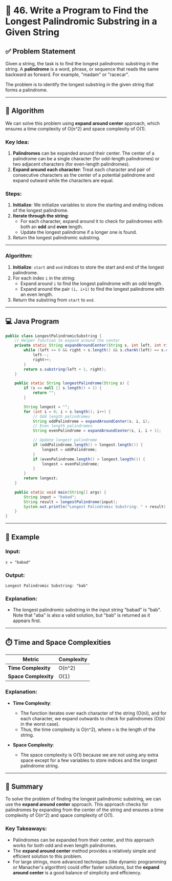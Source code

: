 
# 🔎 46. Write a Program to Find the Longest Palindromic Substring in a Given String

## ✅ Problem Statement

Given a string, the task is to find the longest palindromic substring in the string. A **palindrome** is a word, phrase, or sequence that reads the same backward as forward. For example, "madam" or "racecar".

The problem is to identify the longest substring in the given string that forms a palindrome.

---

## 🧠 Algorithm

We can solve this problem using **expand around center** approach, which ensures a time complexity of O(n^2) and space complexity of O(1).

### Key Idea:
1. **Palindromes** can be expanded around their center. The center of a palindrome can be a single character (for odd-length palindromes) or two adjacent characters (for even-length palindromes).
2. **Expand around each character**: Treat each character and pair of consecutive characters as the center of a potential palindrome and expand outward while the characters are equal.

### Steps:
1. **Initialize**: We initialize variables to store the starting and ending indices of the longest palindrome.
2. **Iterate through the string**:
   - For each character, expand around it to check for palindromes with both an **odd** and **even** length.
   - Update the longest palindrome if a longer one is found.
3. Return the longest palindromic substring.

---

### Algorithm:
1. **Initialize**: `start` and `end` indices to store the start and end of the longest palindrome.
2. For each index `i` in the string:
   - Expand around `i` to find the longest palindrome with an odd length.
   - Expand around the pair `(i, i+1)` to find the longest palindrome with an even length.
3. Return the substring from `start` to `end`.

---

## 💻 Java Program

```java
public class LongestPalindromicSubstring {
    // Helper function to expand around the center
    private static String expandAroundCenter(String s, int left, int right) {
        while (left >= 0 && right < s.length() && s.charAt(left) == s.charAt(right)) {
            left--;
            right++;
        }
        return s.substring(left + 1, right);
    }

    public static String longestPalindrome(String s) {
        if (s == null || s.length() < 1) {
            return "";
        }

        String longest = "";
        for (int i = 0; i < s.length(); i++) {
            // Odd length palindromes
            String oddPalindrome = expandAroundCenter(s, i, i);
            // Even length palindromes
            String evenPalindrome = expandAroundCenter(s, i, i + 1);

            // Update longest palindrome
            if (oddPalindrome.length() > longest.length()) {
                longest = oddPalindrome;
            }
            if (evenPalindrome.length() > longest.length()) {
                longest = evenPalindrome;
            }
        }
        return longest;
    }

    public static void main(String[] args) {
        String input = "babad";
        String result = longestPalindrome(input);
        System.out.println("Longest Palindromic Substring: " + result);
    }
}
```

---

## 🧪 Example

### Input:
```
s = "babad"
```

### Output:
```
Longest Palindromic Substring: "bab"
```

### Explanation:
- The longest palindromic substring in the input string "babad" is "bab". Note that "aba" is also a valid solution, but "bab" is returned as it appears first.

---

## ⏱️ Time and Space Complexities

| Metric              | Complexity         |
|---------------------|--------------------|
| **Time Complexity**  | O(n^2)             |
| **Space Complexity** | O(1)               |

### Explanation:
- **Time Complexity**:
  - The function iterates over each character of the string (O(n)), and for each character, we expand outwards to check for palindromes (O(n) in the worst case).
  - Thus, the time complexity is O(n^2), where `n` is the length of the string.
  
- **Space Complexity**:
  - The space complexity is O(1) because we are not using any extra space except for a few variables to store indices and the longest palindrome string.

---

## 📌 Summary

To solve the problem of finding the longest palindromic substring, we can use the **expand around center** approach. This approach checks for palindromes by expanding from the center of the string and ensures a time complexity of O(n^2) and space complexity of O(1).

### Key Takeaways:
- Palindromes can be expanded from their center, and this approach works for both odd and even length palindromes.
- The **expand around center** method provides a relatively simple and efficient solution to this problem.
- For large strings, more advanced techniques (like dynamic programming or Manacher's algorithm) could offer faster solutions, but the **expand around center** is a good balance of simplicity and efficiency.



